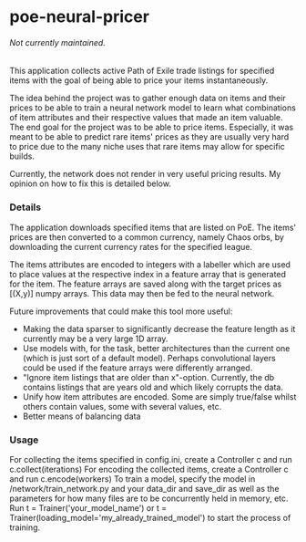 # poe-neural-pricer 

###### Not currently maintained.

This application collects active Path of Exile trade listings for specified items with the goal of being able to price your items instantaneously. 

The idea behind the project was to gather enough data on items and their prices to be able to train a neural network model to learn what combinations of item attributes and their respective values that made an item valuable. The end goal for the project was to be able to price items. Especially, it was meant to be able to predict rare items' prices as they are usually very hard to price due to the many niche uses that rare items may allow for specific builds.

Currently, the network does not render in very useful pricing results. My opinion on how to fix this is detailed below.

### Details
The application downloads specified items that are listed on PoE. The items' prices are then converted to a common currency, namely Chaos orbs, by downloading the current currency rates for the specified league. 

The items attributes are encoded to integers with a labeller which are used to place values at the respective index in a feature array that is generated for the item. The feature arrays are saved along with the target prices as [(X,y)] numpy arrays. This data may then be fed to the neural network.

Future improvements that could make this tool more useful: 
* Making the data sparser to significantly decrease the feature length as it currently may be a very large 1D array.
* Use models with, for the task, better architectures than the current one (which is just sort of a default model). Perhaps  convolutional layers could be used if the feature arrays were differently arranged.
* "Ignore item listings that are older than x"-option. Currently, the db contains listings that are years old and which likely corrupts the data.
* Unify how item attributes are encoded. Some are simply true/false whilst others contain values, some with several values, etc.
* Better means of balancing data

### Usage
For collecting the items specified in config.ini, create a Controller c and run c.collect(iterations)
For encoding the collected items, create a Controller c and run c.encode(workers)
To train a model, specify the model in /network/train_network.py and your data_dir and save_dir as well as the parameters for how many files are to be concurrently held in memory, etc. Run t = Trainer('your_model_name') or t = Trainer(loading_model='my_already_trained_model') to start the process of training.
